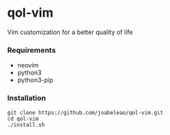 # qol-vim

Vim customization for a better quality of life

### Requirements
- neovim
- python3
- python3-pip

### Installation

    git clone https://github.com/joabeleao/qol-vim.git
    cd qol-vim
    ./install.sh

